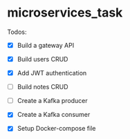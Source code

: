 # microservices_task
Todos:
- [x] Build a gateway API
- [x] Build users CRUD
- [x] Add JWT authentication
- [ ] Build notes CRUD
- [ ] Create a Kafka producer
- [x] Create a Kafka consumer
- [x] Setup Docker-compose file 

 
